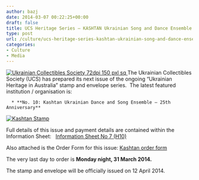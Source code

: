 ```yaml
---
author: bazj
date: 2014-03-07 00:22:25+00:00
draft: false
title: UCS Heritage Series – KASHTAN Ukrainian Song and Dance Ensemble Inc.
type: post
url: /culture/ucs-heritage-series-kashtan-ukrainian-song-and-dance-ensemble-inc/
categories:
- Culture
- Media
---
```


[![Ukrainian Collectibles Society 72dpi 150 pxl sq](http://www.ozeukes.com/wp-content/uploads/2014/03/Ukrainian-Collectibles-Society-72dpi-150-pxl-sq.jpg)
](http://www.ozeukes.com/wp-content/uploads/2014/03/Ukrainian-Collectibles-Society-72dpi-150-pxl-sq.jpg)The Ukrainian Collectibles Society (UCS) has prepared its next issue of the ongoing “Ukrainian Heritage in Australia” stamp and envelope series.  The latest featured institution / organisation is:



	  * **No. 10: Kashtan Ukrainian Dance and Song Ensemble – 25th Anniversary**

[![Kashtan Stamp](http://www.ozeukes.com/wp-content/uploads/2014/03/Kashtan-Stamp.jpg)
](http://www.ozeukes.com/wp-content/uploads/2014/03/Kashtan-Stamp.jpg)

Full details of this issue and payment details are contained within the Information Sheet:   [Information Sheet No 7 (H10)](http://www.ozeukes.com/wp-content/uploads/2014/03/Information-Sheet-No-7-H10.pdf)

Also attached is the Order Form for this issue: [Kashtan order form](http://www.ozeukes.com/wp-content/uploads/2014/03/Kashtan-order-form.pdf)

The very last day to order is **Monday night, 31 March 2014.**

The stamp and envelope will be officially issued on 12 April 2014.
